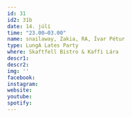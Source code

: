 ```yaml
---
id: 31
id2: 31b
date: 14. júlí
time: "23.00–03.00"
name: snailaway, Zakia, RA, Ívar Pétur
type: LungA Lates Party
where: Skaftfell Bistro & Kaffi Lára
descr1:
descr2: 
img: ''
facebook: 
instagram:  
website:
youtube: 
spotify:
---
```

